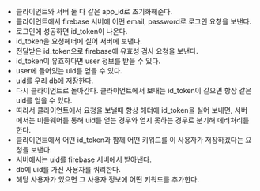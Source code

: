 - 클라이언트와 서버 둘 다 같은 app_id로 초기화해준다. 
- 클라이언트에서 firebase 서버에 어떤 email, password로 로그인 요청을 보낸다. 
- 로그인에 성공하면  id_token이 나온다. 
- id_token을 요청헤더에 실어 서버에 보낸다.
- 전달받은 id_token으로 firebase에 유효성 검사 요청을 보낸다.
- id_token이 유효하다면 user 정보를 받을 수  있다. 
- user에 들어있는 uid를 얻을 수 있다.
- uid를 우리 db에 저장한다.
- 다시 클라이언트로 돌아간다. 클라이언트에서 보내는 id_token이 같으면 항상 같은 uid를 얻을 수 있다.
- 따라서 클라이언트에서 요청을 보낼때 항상 헤더에 id_token을 실어 보내면, 서버에서는 미들웨어를 통해 uid를 얻는 경우와 얻지 못하는 경우로 분기해 에러처리를 한다.
- 클라이언트에서 어떤 id_token과 함께 어떤 키워드를 이 사용자가 저장하겠다는 요청을 보낸다. 
- 서버에서는 uid를 firebase 서버에서 받아낸다.
- db에 uid를 가진 사용자를 쿼리한다.
- 해당 사용자가 있으면 그 사용자 정보에 어떤 키워드를 추가한다.